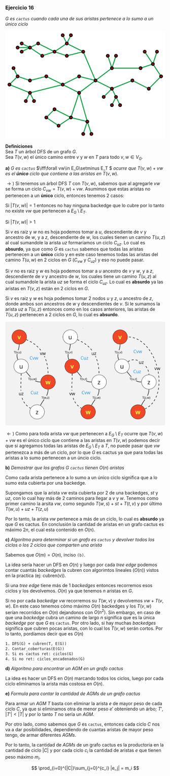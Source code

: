 ### Ejercicio 16

_G es `cactus` cuando cada una de sus aristas pertenece a lo sumo a un único ciclo_

![Error](./img/Cactus_graph.png)

**Definiciones**\
Sea $T$ un árbol DFS de un grafo $G$.\
Sea $T(v,w)$ el único camino entre $v$ y $w$ en $T$ para todo $v,w\in V_G$.

**a)** $G$ _es `cactus`_ $\iff\forall vw\in E_G\setminus E_T $ _ocurre que_ $T(v,w) + vw$ _es el **único** ciclo que contiene a las aristas en_ $T(v,w)$.

$\rightarrow)$ Si tenemos un árbol DFS $T$ con $T(v,w)$, sabemos que al agregarle $vw$ se forma un ciclo $C_{vw} = T(v,w) + vw$. Asumimos que estas aristas no pertenecen a un **único** ciclo, entonces tenemos 2 casos:

Si $|T(v,w)| = 1$ entonces no hay ninguna backedge que lo cubre por lo tanto no existe $vw$ que pertenecen a $E_G\setminus E_T$.

Si $|T(v,w)| > 1$

Si $v$ es raiz y $w$ no es hoja podemos tomar a $u$, descendiente de $v$ y ancestro de $w$, y a $z$, descendiente de $w$, los cuales tienen un camino $T(u,z)$ al cual sumandole la arista $uz$ formaríamos un ciclo $C_{uz}$. Lo cual es **absurdo**, ya que como $G$ es `cactus` sabemos que todas las aristas pertenecen a un **único** ciclo y en este caso tenemos todas las aristas del camino $T(u,w)$ en 2 ciclos en $G$ ($C_{vw}$ y $C_{uz}$) y eso no puede pasar.

Si $v$ no es raiz y $w$ es hoja podemos tomar a $u$ ancestro de $v$ y $w$, y a $z$, descendiente de $v$ y ancestro de $w$, los cuales tiene un camino $T(u,z)$ al cual sumandole la arista $uz$ se forma el ciclo $C_{uz}$. Lo cual es **absurdo** ya las aristas en $T(v,z)$ están en 2 ciclos en $G$.

Si $v$ es raiz y $w$ es hoja podemos tomar 2 nodos $u$ y $z$, $u$ ancestro de $z$, donde ambos son ancestros de $w$ y descendientes de $v$. Si le sumamos la arista $uz$ a $T(u,z)$ entonces como en los casos anteriores, las aristas de $T(u,z)$ pertenecen a 2 ciclos en $G$, lo cual es **absurdo**.

![Error](./img/Cactus%20casos.jpg)

$\leftarrow)$ Como para toda arista $vw$ que pertenecen a $E_G\setminus E_T$ ocurre que $T(v,w) + vw$ es el único ciclo que contiene a las aristas en $T(v,w)$ podemos decir que si agregamos todas las aristas de $E_G\setminus E_T$ a $T$, no puede pasar que $vw$ pertenezca a más de un ciclo, por lo que $G$ es cactus ya que para todas las aristas a lo sumo pertenecen a un úncio ciclo.

**b)** _Demostrar que los grafos_ $G$ _`cactus` tienen_ $O(n)$ _aristas_

Como cada arista pertenece a lo sumo a un único ciclo significa que a lo sumo esta cubierta por una backedge. 

Supongamos que la arista $vw$ esta cubierta por 2 de una backedges, $st$ y $uz$, con lo cual hay más de 2 caminos para llegar a $v$ y $w$. Tenemos como primer camino la arsita $vw$, como segundo $T(w,s) + st + T(t,v)$ y por último $T(w,u) + uz + T(z,u)$

Por lo tanto, la arista $vw$ pertenece a más de un ciclo, lo cual es **absurdo** ya que $G$ es cactus. En conclusión la cantidad de aristas en un grafo cactus es máximo $2n$, el cual esta contenido en $O(n)$.

**c)** _Algoritmo para determinar si un grafo es `cactus` y devolver todos los ciclos o los 2 ciclos que comparten una arista_

Sabemos que $O(m) = O(n)$, inciso `(b)`. 

La idea sería hacer un DFS en $O(n)$ y luego por cada _tree edge_ podemos contar cuantás _backedges_ la cubren con algorimtos lineales ($O(n)$) vistos en la practica (ej: cubren(v)). 

Si una _tree edge_ tiene más de 1 _backedges_ entonces recorremos esos ciclos y los devolvemos. $O(n)$ ya que tenemos $n$ aristas en $G$.

Si no por cada _backedge_ $vw$ recorremos su $T(w,v)$ y devolvemos $vw + T(v,w).$ En este caso tenemos cómo máximo $O(n)$ backedges y los $T(v,w)$ serían recorridos en $O(n)$ dejandonos con $O(n^2)$. Sin embargo, en caso de que una _backedge_ cubra un camino de largo $n$ significa que es la única _backedge_ por que $G$ es `cactus`. Por otro lado, si hay muchas _backedges_ significa que cubren pocas aristas, con lo cual los $T(v,w)$ serán cortos. Por lo tanto, pordíamos decir que es $O(n)$

```
1. DFS(G) + cubren(T, E(G)) 
2. Contar_coberturas(E(G))
3. Si es cactus ret: ciclos(G)
4. Si no ret: ciclos_encadenados(G)
```

**d)** _Algoritmo para encontrar un AGM en un grafo cactus_

La idea es hacer un DFS en $O(n)$ marcando todos los ciclos, luego por cada ciclo eliminamos la arista más costosa en $O(n)$.

**e)** _Formula para contar la cantidad de AGMs de un grafo cactus_

Para armar un $AGM$ $T$ basta con eliminar la arista $e$ de mayor peso de cada ciclo $C$, ya que si eliminamos otra de menor peso $e'$ obteniendo un árbo; $T'$, $|T'| < |T|$ y por lo tanto $T$ no sería un $AGM$.

Por otro lado, como sabemos que $G$ es `cactus`, entonces cada ciclo $C$ nos va a dar posibilidades, dependiendo de cuantas aristas de mayor peso tengo, de armar diferentes $AGMs$.

Por lo tanto, la cantidad de $AGMs$ de un grafo cactus es la productoria en la cantidad de ciclo $|C|$ y por cada ciclo $c_i$ la cantidad de aristas $e$ que tienen peso máximo $m_i$.

$$
\prod_{i=0}^{|C|}\sum_{j=0}^{c_i} |e_j| = m_i
$$
